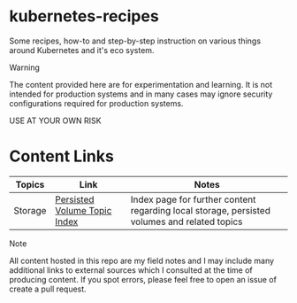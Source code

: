 # kubernetes-recipes

Some recipes, how-to and step-by-step instruction on various things around Kubernetes and it's eco system.

> [!WARNING]
> The content provided here are for experimentation and learning. It is not intended for production systems and in many cases may ignore security configurations required for production systems.
>
> USE AT YOUR OWN RISK

# Content Links

| Topics  | Link                                                          | Notes                                                                                        |
|---------|---------------------------------------------------------------|----------------------------------------------------------------------------------------------|
| Storage | [Persisted Volume Topic Index](./persisted_volumes/README.md) | Index page for further content regarding local storage, persisted volumes and related topics |

> [!NOTE]
> All content hosted in this repo are my field notes and I may include many additional links to external sources which I consulted at the time of producing content. If you spot errors, please feel free to open an issue of create a pull request.

